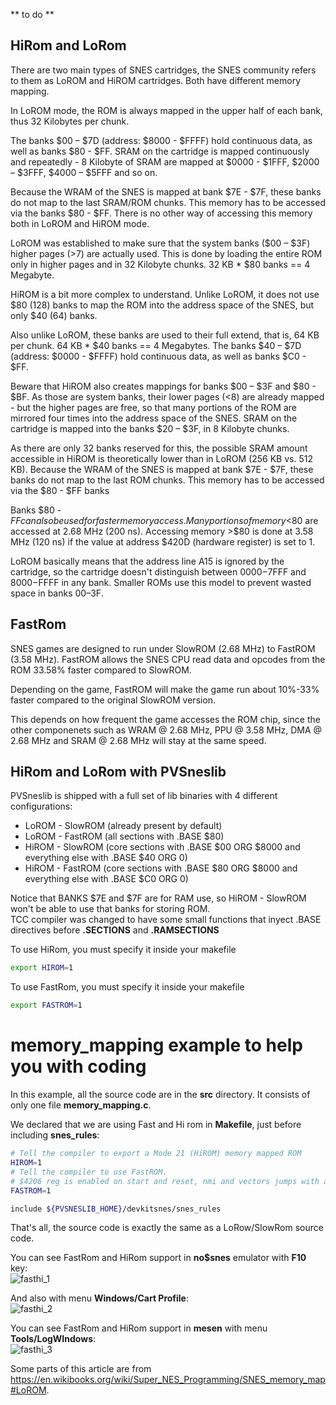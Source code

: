 ** to do **

## HiRom and LoRom

There are two main types of SNES cartridges, the SNES community refers to them as LoROM and HiROM cartridges. Both have different memory mapping. 

In LoROM mode, the ROM is always mapped in the upper half of each bank, thus 32 Kilobytes per chunk.  

The banks $00 – $7D (address: $8000 - $FFFF) hold continuous data, as well as banks $80 - $FF. SRAM on the cartridge is mapped continuously and repeatedly - 8 Kilobyte of SRAM are mapped at $0000 - $1FFF, $2000 – $3FFF, $4000 – $5FFF and so on.  

Because the WRAM of the SNES is mapped at bank $7E - $7F, these banks do not map to the last SRAM/ROM chunks. This memory has to be accessed via the banks $80 - $FF. There is no other way of accessing this memory both in LoROM and HiROM mode.

LoROM was established to make sure that the system banks ($00 – $3F) higher pages (>7) are actually used. This is done by loading the entire ROM only in higher pages and in 32 Kilobyte chunks. 32 KB * $80 banks == 4 Megabyte.

HiROM is a bit more complex to understand. Unlike LoROM, it does not use $80 (128) banks to map the ROM into the address space of the SNES, but only $40 (64) banks.  

Also unlike LoROM, these banks are used to their full extend, that is, 64 KB per chunk. 64 KB * $40 banks == 4 Megabytes. The banks $40 – $7D (address: $0000 - $FFFF) hold continuous data, as well as banks $C0 - $FF. 

Beware that HiROM also creates mappings for banks $00 – $3F and $80 - $BF. As those are system banks, their lower pages (<8) are already mapped - but the higher pages are free, so that many portions of the ROM are mirrored four times into the address space of the SNES. SRAM on the cartridge is mapped into the banks $20 – $3F, in 8 Kilobyte chunks.  

As there are only 32 banks reserved for this, the possible SRAM amount accessible in HiROM is theoretically lower than in LoROM (256 KB vs. 512 KB). Because the WRAM of the SNES is mapped at bank $7E - $7F, these banks do not map to the last ROM chunks. This memory has to be accessed via the $80 - $FF banks

Banks $80 - $FF can also be used for faster memory access. Many portions of memory <$80 are accessed at 2.68 MHz (200 ns). Accessing memory >$80 is done at 3.58 MHz (120 ns) if the value at address $420D (hardware register) is set to 1.

LoROM basically means that the address line A15 is ignored by the cartridge, so the cartridge doesn't distinguish between $0000-$7FFF and $8000-$FFFF in any bank. Smaller ROMs use this model to prevent wasted space in banks $00–$3F.

## FastRom
 
SNES games are designed to run under SlowROM (2.68 MHz) to FastROM (3.58 MHz). FastROM allows the SNES CPU read data and opcodes from the ROM 33.58% faster compared to SlowROM.  

Depending on the game, FastROM will make the game run about 10%-33% faster compared to the original SlowROM version. 

This depends on how frequent the game accesses the ROM chip, since the other componenets such as WRAM @ 2.68 MHz, PPU @ 3.58 MHz, DMA @ 2.68 MHz and SRAM @ 2.68 MHz will stay at the same speed.  

## HiRom and LoRom with PVSneslib

PVSneslib is shipped with a full set of lib binaries with 4 different configurations:
- LoROM - SlowROM (already present by default)  
- LoROM - FastROM (all sections with .BASE $80)  
- HiROM - SlowROM (core sections with .BASE $00 ORG $8000 and everything else with .BASE $40 ORG 0)  
- HiROM - FastROM (core sections with .BASE $80 ORG $8000 and everything else with .BASE $C0 ORG 0)  

Notice that BANKS $7E and $7F are for RAM use, so HiROM - SlowROM won't be able to use that banks for storing ROM.  
TCC compiler was changed to have some small functions that inyect .BASE directives before **.SECTIONS** and **.RAMSECTIONS**  

To use HiRom, you must specify it inside your makefile
```bash
export HIROM=1
```

To use FastRom, you must specify it inside your makefile
```bash
export FASTROM=1
```

# memory_mapping example to help you with coding

In this example, all the source code are in the **src** directory. It consists of only one file **memory_mapping.c**.

We declared that we are using Fast and Hi rom in **Makefile**, just before including **snes_rules**:
```bash
# Tell the compiler to export a Mode 21 (HiROM) memory mapped ROM
HIROM=1
# Tell the compiler to use FastROM. 
# $4206 reg is enabled on start and reset, nmi and vectors jumps with an ofset of $80 banks
FASTROM=1

include ${PVSNESLIB_HOME}/devkitsnes/snes_rules
```
That's all, the source code is exactly the same as a LoRow/SlowRom source code.  


You can see FastRom  and HiRom support in **no$snes** emulator with **F10** key:  
![fasthi_1](https://github.com/alekmaul/pvsneslib/assets/2528347/c2ace721-19dc-4a1f-a958-0f17c58ef7d2)

And also with menu **Windows/Cart Profile**:  
![fasthi_2](https://github.com/alekmaul/pvsneslib/assets/2528347/779a6226-4ef1-4577-9bf1-1b3c9b91d976)

You can see FastRom  and HiRom support in **mesen** with menu **Tools/LogWIndows**:  
![fasthi_3](https://github.com/alekmaul/pvsneslib/assets/2528347/5442900e-4a13-40de-b8f8-31311662d405)

Some parts of this article are from https://en.wikibooks.org/wiki/Super_NES_Programming/SNES_memory_map#LoROM.